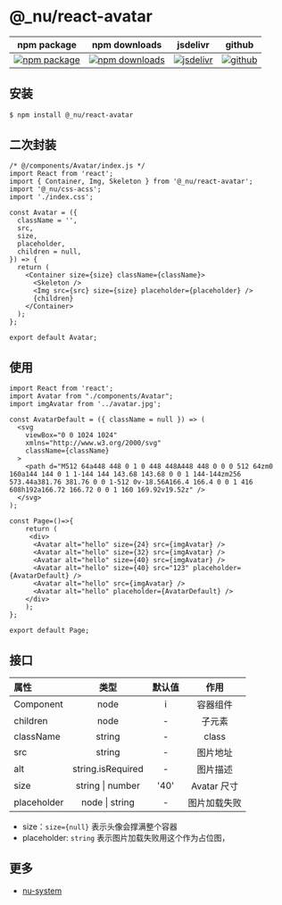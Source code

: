 # @\_nu/react-avatar

| npm package                          | npm downloads                              | jsdelivr                                    | github                          |
| ------------------------------------ | ------------------------------------------ | ------------------------------------------- | ------------------------------- |
| [![npm package][npm-badge]][npm-url] | [![npm downloads][npm-downloads]][npm-url] | [![jsdelivr][jsdelivr-badge]][jsdelivr-url] | [![github][git-badge]][git-url] |

[npm-badge]: https://img.shields.io/npm/v/@_nu/react-avatar.svg
[npm-url]: https://www.npmjs.org/package/@_nu/react-avatar
[npm-downloads]: https://img.shields.io/npm/dw/@_nu/react-avatar
[git-url]: https://github.com/nu-system/react-avatar
[git-badge]: https://img.shields.io/github/stars/nu-system/react-avatar.svg?style=social
[jsdelivr-badge]: https://data.jsdelivr.com/v1/package/npm/@_nu/react-avatar/badge
[jsdelivr-url]: https://www.jsdelivr.com/package/npm/@_nu/react-avatar

## 安装

```bash
$ npm install @_nu/react-avatar
```

## 二次封装

```JSX
/* @/components/Avatar/index.js */
import React from 'react';
import { Container, Img, Skeleton } from '@_nu/react-avatar';
import '@_nu/css-acss';
import './index.css';

const Avatar = ({
  className = '',
  src,
  size,
  placeholder,
  children = null,
}) => {
  return (
    <Container size={size} className={className}>
      <Skeleton />
      <Img src={src} size={size} placeholder={placeholder} />
      {children}
    </Container>
  );
};

export default Avatar;
```

## 使用

```JSX
import React from 'react';
import Avatar from "./components/Avatar";
import imgAvatar from '../avatar.jpg';

const AvatarDefault = ({ className = null }) => (
  <svg
    viewBox="0 0 1024 1024"
    xmlns="http://www.w3.org/2000/svg"
    className={className}
  >
    <path d="M512 64a448 448 0 1 0 448 448A448 448 0 0 0 512 64zm0 160a144 144 0 1 1-144 144 143.68 143.68 0 0 1 144-144zm256 573.44a381.76 381.76 0 0 1-512 0v-18.56A166.4 166.4 0 0 1 416 608h192a166.72 166.72 0 0 1 160 169.92v19.52z" />
  </svg>
);

const Page=()=>{
    return (
     <div>
      <Avatar alt="hello" size={24} src={imgAvatar} />
      <Avatar alt="hello" size={32} src={imgAvatar} />
      <Avatar alt="hello" size={40} src={imgAvatar} />
      <Avatar alt="hello" size={40} src="123" placeholder={AvatarDefault} />
      <Avatar alt="hello" src={imgAvatar} />
      <Avatar alt="hello" placeholder={AvatarDefault} />
    </div>
    );
};

export default Page;
```

## 接口

| 属性        |         类型         | 默认值 |     作用     |
| :---------- | :------------------: | :----: | :----------: |
| Component   |         node         |   i    |   容器组件   |
| children    |         node         |   -    |    子元素    |
| className   |        string        |   -    |    class     |
| src         |        string        |   -    |   图片地址   |
| alt         |  string.isRequired   |   -    |   图片描述   |
| size        | string &#124; number |  '40'  | Avatar 尺寸  |
| placeholder |  node &#124; string  |   -    | 图片加载失败 |

- size：`size={null}` 表示头像会撑满整个容器
- placeholder: `string` 表示图片加载失败用这个作为占位图，

## 更多

- [nu-system](https://nu-system.github.io/)
